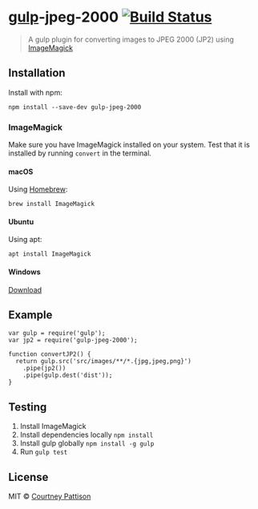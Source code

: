 # [gulp](https://github.com/gulpjs/gulp)-jpeg-2000 [![Build Status](https://travis-ci.org/courtneypattison/gulp-jpeg-2000.svg?branch=master)](https://travis-ci.org/courtneypattison/gulp-jpeg-2000)
> A gulp plugin for converting images to JPEG 2000 (JP2) using [ImageMagick](https://www.imagemagick.org/script/index.php)

## Installation
Install with npm:
```
npm install --save-dev gulp-jpeg-2000
```

### ImageMagick
Make sure you have ImageMagick installed on your system. Test that it is installed by running `convert` in the terminal.

#### macOS
Using [Homebrew](https://brew.sh/):
```
brew install ImageMagick
```

#### Ubuntu
Using apt:
```
apt install ImageMagick
```

#### Windows
[Download](https://www.imagemagick.org/script/download.php)

## Example
```
var gulp = require('gulp');
var jp2 = require('gulp-jpeg-2000');

function convertJP2() {
  return gulp.src('src/images/**/*.{jpg,jpeg,png}')
    .pipe(jp2())
    .pipe(gulp.dest('dist'));
}
```

## Testing

1. Install ImageMagick
2. Install dependencies locally `npm install`
3. Install gulp globally `npm install -g gulp`
4. Run `gulp test`

## License

MIT © [Courtney Pattison](https://courtneypattison.com/)